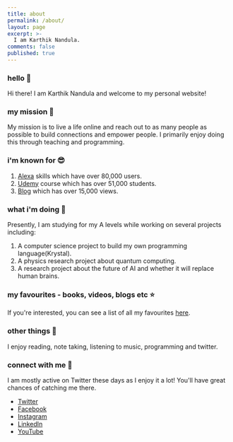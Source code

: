 ```yaml
---
title: about
permalink: /about/
layout: page
excerpt: >-
  I am Karthik Nandula.
comments: false
published: true
---
```


### hello 👋

Hi there! I am Karthik Nandula and welcome to my personal website! 

### my mission 💪

My mission is to live a life online and reach out to as many people as possible to build connections and empower people. I primarily enjoy doing this through teaching and programming.

### i'm known for 😎

1) [Alexa](https://www.amazon.co.uk/s?k=karthik+nandula&i=alexa-skills&ref=nb_sb_noss) skills which have over 80,000 users.  
2) [Udemy](https://www.udemy.com/user/karthik-nandula/) course which has over 51,000 students.  
3) [Blog](https://www.karsidonline.com/) which has over 15,000 views.  

### what i'm doing 📝

Presently, I am studying for my A levels while working on several projects including:

1) A computer science project to build my own programming language(Krystal).   
2) A physics research project about quantum computing.   
3) A research project about the future of AI and whether it will replace human brains.  

### my favourites - books, videos, blogs etc ⭐️

If you're interested, you can see a list of all my favourites [here](https://www.notion.so/karthiknandula/Favourites-2f30c202f6f74559b23773fbd48b0c00).

### other things 🤔

I enjoy reading, note taking, listening to music, programming and twitter.

### connect with me 🔗

I am mostly active on Twitter these days as I enjoy it a lot! You'll have great chances of catching me there. 

- [Twitter](https://twitter.com/nandulakarthik)
- [Facebook](https://www.facebook.com/karthiknandula1)
- [Instagram](https://www.instagram.com/apple.karthik1/?hl=en)
- [LinkedIn](https://uk.linkedin.com/in/karthik-nandula)
- [YouTube](https://www.youtube.com/channel/UCKPqvwlU9lKunpD8yPf4NqQ)



